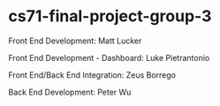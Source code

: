 # cs71-final-project-group-3

Front End Development: Matt Lucker

Front End Development - Dashboard: Luke Pietrantonio

Front End/Back End Integration: Zeus Borrego

Back End Development: Peter Wu
